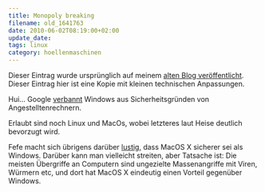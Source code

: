 ```yaml
---
title: Monopoly breaking
filename: old_1641763
date: 2010-06-02T08:19:00+02:00
update_date:
tags: linux
category: hoellenmaschinen
---
```

Dieser Eintrag wurde ursprünglich auf meinem [alten Blog veröffentlicht](https://stu.blogger.de/stories/1641763/). Dieser Eintrag hier ist eine Kopie mit kleinen technischen Anpassungen.

Hui… Google [verbannt](http://www.heise.de/newsticker/meldung/Google-gibt-Windows-den-Laufpass-1012634.html) Windows aus Sicherheitsgründen von Angestelltenrechnern.

Erlaubt sind noch Linux und MacOs, wobei letzteres laut Heise deutlich bevorzugt wird.

Fefe macht sich übrigens darüber [lustig](http://blog.fefe.de/?ts=b2fbf4c9), dass MacOS X sicherer sei als Windows. Darüber kann man vielleicht streiten, aber Tatsache ist: Die meisten Übergriffe an Computern sind ungezielte Massenangriffe mit Viren, Würmern etc, und dort hat MacOS X eindeutig einen Vorteil gegenüber Windows.
